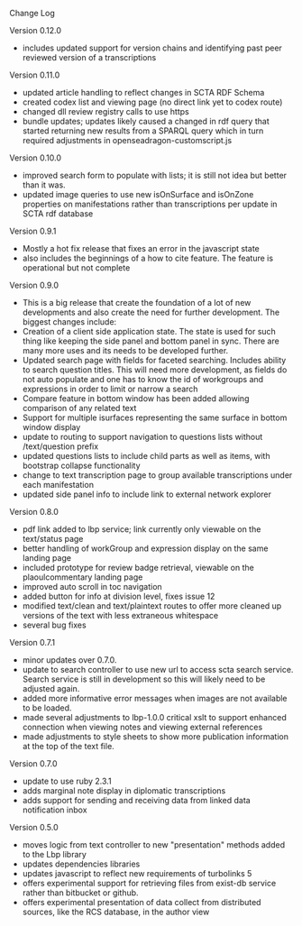 Change Log

Version 0.12.0
- includes updated support for version chains and identifying past peer reviewed version of a transcriptions

Version 0.11.0
- updated article handling to reflect changes in SCTA RDF Schema
- created codex list and viewing page (no direct link yet to codex route)
- changed dll review registry calls to use https
- bundle updates; updates likely caused a changed in rdf query that started returning new results from a SPARQL query which in turn required adjustments in openseadragon-customscript.js

Version 0.10.0
- improved search form to populate with lists; it is still not idea but better than it was.
- updated image queries to use new isOnSurface and isOnZone properties on manifestations rather than transcriptions per update in SCTA rdf database

Version 0.9.1
- Mostly a hot fix release that fixes an error in the javascript state
- also includes the beginnings of a how to cite feature. The feature is operational but not complete

Version 0.9.0
- This is a big release that create the foundation of a lot of new developments and also create the need for further development. The biggest changes include:
- Creation of a client side application state. The state is used for such thing like keeping the side panel and bottom panel in sync.
There are many more uses and its needs to be developed further.
- Updated search page with fields for faceted searching. Includes ability to search question titles. This will need more development, as fields do not auto populate and one has to know the id of workgroups and expressions in order to limit or narrow a search
- Compare feature in bottom window has been added allowing comparison of any related text
- Support for multiple isurfaces representing the same surface in bottom window display
- update to routing to support navigation to questions lists without /text/question prefix
- updated questions lists to include child parts as well as items, with bootstrap collapse functionality
- change to text transcription page to group available transcriptions under each manifestation
- updated side panel info to include link to external network explorer


Version 0.8.0
- pdf link added to lbp service; link currently only viewable on the text/status page
- better handling of workGroup and expression display on the same landing page
- included prototype for review badge retrieval, viewable on the plaoulcommentary landing page
- improved auto scroll in toc navigation
- added button for info at division level, fixes issue 12
- modified text/clean and text/plaintext routes to offer more cleaned up versions of the text with less extraneous whitespace
- several bug fixes


Version 0.7.1
- minor updates over 0.7.0.
- update to search controller to use new url to access scta search service. Search service is still in development so this will likely need to be adjusted again.
- added more informative error messages when images are not available to be loaded.
- made several adjustments to lbp-1.0.0 critical xslt to support enhanced connection when viewing notes and viewing external references
- made adjustments to style sheets to show more publication information at the top of the text file.

Version 0.7.0
- update to use ruby 2.3.1
- adds marginal note display in diplomatic transcriptions
- adds support for sending and receiving data from linked data notification inbox

Version 0.5.0

- moves logic from text controller to new "presentation" methods added to the Lbp library
- updates dependencies libraries
- updates javascript to reflect new requirements of turbolinks 5
- offers experimental support for retrieving files from exist-db service rather than bitbucket or github.
- offers experimental presentation of data collect from distributed sources, like the RCS database, in the author view
